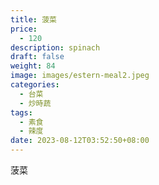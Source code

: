 ```yaml
---
title: 菠菜
price:
  - 120
description: spinach
draft: false
weight: 84
image: images/estern-meal2.jpeg
categories:
  - 台菜
  - 炒時蔬
tags:
  - 素食
  - 辣度
date: 2023-08-12T03:52:50+08:00
---
```

菠菜
